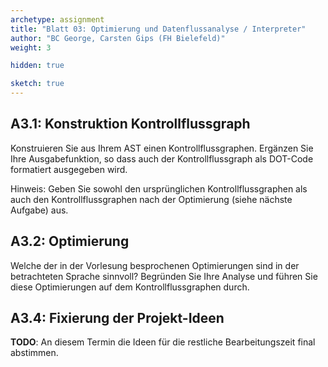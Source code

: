 ```yaml
---
archetype: assignment
title: "Blatt 03: Optimierung und Datenflussanalyse / Interpreter"
author: "BC George, Carsten Gips (FH Bielefeld)"
weight: 3

hidden: true

sketch: true
---
```



## A3.1: Konstruktion Kontrollflussgraph

Konstruieren Sie aus Ihrem AST einen Kontrollflussgraphen. Ergänzen Sie Ihre Ausgabefunktion, so dass auch
der Kontrollflussgraph als DOT-Code formatiert ausgegeben wird.

Hinweis: Geben Sie sowohl den ursprünglichen Kontrollflussgraphen als auch den Kontrollflussgraphen nach
der Optimierung (siehe nächste Aufgabe) aus.


## A3.2: Optimierung

Welche der in der Vorlesung besprochenen Optimierungen sind in der betrachteten Sprache sinnvoll?
Begründen Sie Ihre Analyse und führen Sie diese Optimierungen auf dem Kontrollflussgraphen durch.


## A3.4: Fixierung der Projekt-Ideen

**TODO**: An diesem Termin die Ideen für die restliche Bearbeitungszeit final abstimmen.
